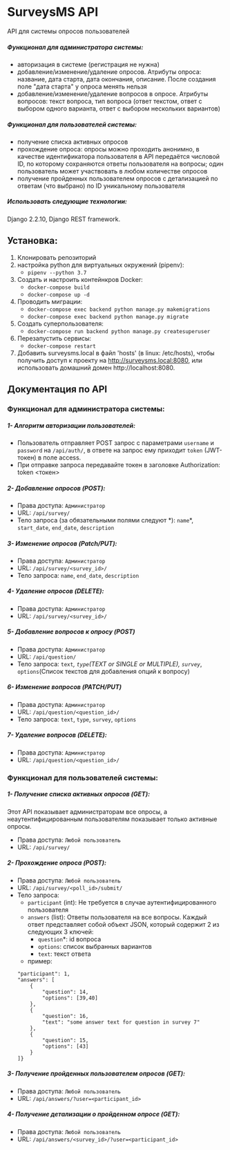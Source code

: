 # SurveysMS API
API для системы опросов пользователей

##### Функционал для администратора системы:
- авторизация в системе (регистрация не нужна)
- добавление/изменение/удаление опросов. Атрибуты опроса: название, дата старта, дата окончания, описание. После создания поле "дата старта" у опроса менять нельзя
- добавление/изменение/удаление вопросов в опросе. Атрибуты вопросов: текст вопроса, тип вопроса (ответ текстом, ответ с выбором одного варианта, ответ с выбором нескольких вариантов)

##### Функционал для пользователей системы:
- получение списка активных опросов
- прохождение опроса: опросы можно проходить анонимно, в качестве идентификатора пользователя в API передаётся числовой ID, по которому сохраняются ответы пользователя на вопросы; один пользователь может участвовать в любом количестве опросов
- получение пройденных пользователем опросов с детализацией по ответам (что выбрано) по ID уникальному пользователя

##### Использовать следующие технологии: 
Django 2.2.10, Django REST framework.

## Установка:
1. Клонировать репозиторий
2. настройка python для виртуальных окружений (pipenv):
    - `pipenv --python 3.7`
3. Создать и настроить контейнкров Docker:
    - `docker-compose build`
    - `docker-compose up -d`
4. Проводить миграции:
    - `docker-compose exec backend python manage.py makemigrations`
    - `docker-compose exec backend python manage.py migrate`
5. Создать суперпользователя:
    - `docker-compose run backend python manage.py createsuperuser`
6. Перезапустить сервисы:
    - `docker-compose restart`
7. Добавить surveysms.local в файл 'hosts' (в linux: /etc/hosts), чтобы получить доступ к проекту на http://surveysms.local:8080, или использовать домашний домен http://localhost:8080.
## Документация по API
### Функционал для администратора системы:
##### 1- Алгоритм авторизации пользователей:
- Пользователь отправляет POST запрос с параметрами `username` и `password` на `/api/auth/`, в ответе на запрос ему приходит `token` (JWT-токен) в поле access.
- При отправке запроса передавайте токен в заголовке Authorization: token <токен>
##### 2- Добавление опросов (POST):
- Права доступа: `Администратор`
- URL: `/api/survey/`
- Тело запроса (за обязательными полями следуют \*): `name`*, `start_date`, `end_date`, `description`
##### 3- Изменение опросов (Patch/PUT):
- Права доступа: `Администратор`
- URL: `/api/survey/<survey_id>/`
- Тело запроса: `name`, `end_date`, `description`
##### 4- Удаление опросов (DELETE):
- Права доступа: `Администратор`
- URL: `/api/survey/<survey_id>/`
##### 5- Добавление вопросов к опросу (POST)
- Права доступа: `Администратор`
- URL: `/api/question/`
- Тело запроса: `text`*, `type`(TEXT or SINGLE or MULTIPLE), `survey`*, `options`(Список текстов для добавления опций к вопросу)
##### 6- Изменение вопросов (PATCH/PUT)
- Права доступа: `Администратор`
- URL: `/api/question/<question_id>/`
- Тело запроса: `text`, `type`, `survey`, `options`
##### 7- Удаление вопросов (DELETE):
- Права доступа: `Администратор`
- URL: `/api/question/<question_id>/`

### Функционал для пользователей системы:
##### 1- Получение списка активных опросов (GET):
Этот API показывает администраторам все опросы, а неаутентифицированным пользователям показывает только активные опросы.
- Права доступа: `Любой пользователь`
- URL: `/api/survey/`
##### 2- Прохождение опроса (POST):
- Права доступа: `Любой пользователь`
- URL: `/api/survey/<poll_id>/submit/`
- Тело запроса:
   - `participant` (int): Не требуется в случае аутентифицированного пользователя
   - `answers` (list): Ответы пользователя на все вопросы. Каждый ответ представляет собой объект JSON, который содержит 2 из следующих 3 ключей:
        - `question`*: id вопроса
        - `options`: список выбранных вариантов
        - `text`: текст ответа
   - пример:
    ```{
    "participant": 1,
    "answers": [
        {
            "question": 14,
            "options": [39,40]
        },
        {
            "question": 16,
            "text": "some answer text for question in survey 7"
        },
        {
            "question": 15,
            "options": [43]
        }
    ]}
  ```
##### 3- Получение пройденных пользователем опросов (GET):
- Права доступа: `Любой пользователь`
- URL: `/api/answers/?user=<participant_id>`

##### 4- Получение детализации о пройденном опросе (GET):
- Права доступа: `Любой пользователь`
- URL: `/api/answers/<survey_id>/?user=<participant_id>`